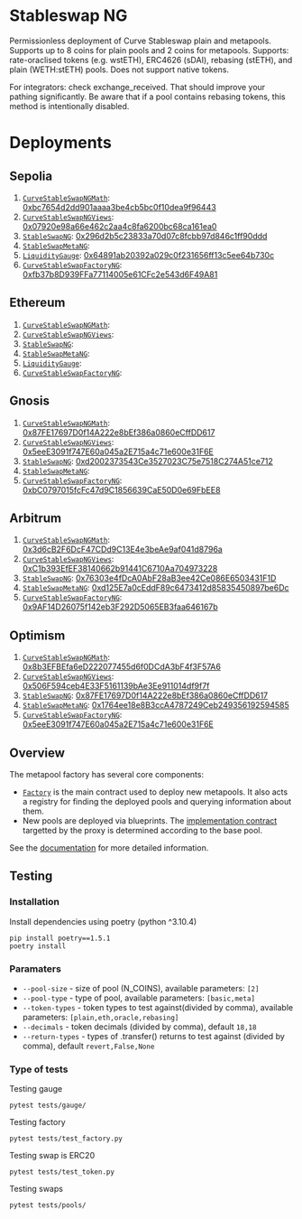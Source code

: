 # Stableswap NG

Permissionless deployment of Curve Stableswap plain and metapools. Supports up to 8 coins for plain pools and 2 coins for metapools. Supports: rate-oraclised tokens (e.g. wstETH), ERC4626 (sDAI), rebasing (stETH), and plain (WETH:stETH) pools. Does not support native tokens.

For integrators: check exchange_received. That should improve your pathing significantly. Be aware that if a pool contains rebasing tokens, this method is intentionally disabled.

# Deployments

## Sepolia

1. [`CurveStableSwapNGMath`](contracts/main/CurveStableSwapNGMath.vy): [0xbc7654d2dd901aaaa3be4cb5bc0f10dea9f96443](https://sepolia.etherscan.io/address/0xbc7654d2dd901aaaa3be4cb5bc0f10dea9f96443#code)
2. [`CurveStableSwapNGViews`](contracts/main/CurveStableSwapNGViews.vy): [0x07920e98a66e462c2aa4c8fa6200bc68ca161ea0](https://sepolia.etherscan.io/address/0x07920e98a66e462c2aa4c8fa6200bc68ca161ea0#code)
3. [`StableSwapNG`](contracts/main/CurveStableSwapNG.vy): [0x296d2b5c23833a70d07c8fcbb97d846c1ff90ddd](https://sepolia.etherscan.io/address/0x296d2b5c23833a70d07c8fcbb97d846c1ff90ddd#code)
4. [`StableSwapMetaNG`](contracts/main/CurveStableSwapMetaNG.vy): [](https://sepolia.etherscan.io/address/#code)
5. [`LiquidityGauge`](contracts/main/LiquidityGauge.vy): [0x64891ab20392a029c0f231656ff13c5ee64b730c](https://sepolia.etherscan.io/address/0x64891ab20392a029c0f231656ff13c5ee64b730c#code)
6. [`CurveStableSwapFactoryNG`](contracts/main/CurveStableSwapFactoryNG.vy): [0xfb37b8D939FFa77114005e61CFc2e543d6F49A81](https://sepolia.etherscan.io/address/0xfb37b8D939FFa77114005e61CFc2e543d6F49A81#code)

## Ethereum

1. [`CurveStableSwapNGMath`](contracts/main/CurveStableSwapNGMath.vy): [](https://sepolia.etherscan.io/address/#code)
2. [`CurveStableSwapNGViews`](contracts/main/CurveStableSwapNGViews.vy): [](https://sepolia.etherscan.io/address/#code)
3. [`StableSwapNG`](contracts/main/CurveStableSwapNG.vy): [](https://sepolia.etherscan.io/address/#code)
4. [`StableSwapMetaNG`](contracts/main/CurveStableSwapMetaNG.vy): [](https://sepolia.etherscan.io/address/#code)
5. [`LiquidityGauge`](contracts/main/LiquidityGauge.vy): [](https://sepolia.etherscan.io/address/#code)
6. [`CurveStableSwapFactoryNG`](contracts/main/CurveStableSwapFactoryNG.vy): [](https://sepolia.etherscan.io/address/#code)

## Gnosis

1. [`CurveStableSwapNGMath`](contracts/main/CurveStableSwapNGMath.vy): [0x87FE17697D0f14A222e8bEf386a0860eCffDD617](https://gnosisscan.io/address/0x87FE17697D0f14A222e8bEf386a0860eCffDD617#code)
2. [`CurveStableSwapNGViews`](contracts/main/CurveStableSwapNGViews.vy): [0x5eeE3091f747E60a045a2E715a4c71e600e31F6E](https://gnosisscan.io/address/0x5eeE3091f747E60a045a2E715a4c71e600e31F6E#code)
3. [`StableSwapNG`](contracts/main/CurveStableSwapNG.vy): [0xd2002373543Ce3527023C75e7518C274A51ce712](https://gnosisscan.io/address/0xd2002373543Ce3527023C75e7518C274A51ce712#code)
4. [`StableSwapMetaNG`](contracts/main/CurveStableSwapMetaNG.vy): [](https://gnosisscan.io/address/#code)
5. [`CurveStableSwapFactoryNG`](contracts/main/CurveStableSwapFactoryNG.vy): [0xbC0797015fcFc47d9C1856639CaE50D0e69FbEE8](https://gnosisscan.io/address/0xbC0797015fcFc47d9C1856639CaE50D0e69FbEE8#code)

## Arbitrum

1. [`CurveStableSwapNGMath`](contracts/main/CurveStableSwapNGMath.vy): [0x3d6cB2F6DcF47CDd9C13E4e3beAe9af041d8796a](https://arbiscan.io/address/0x3d6cB2F6DcF47CDd9C13E4e3beAe9af041d8796a#code)
2. [`CurveStableSwapNGViews`](contracts/main/CurveStableSwapNGViews.vy): [0xC1b393EfEF38140662b91441C6710Aa704973228](https://arbiscan.io/address/0xC1b393EfEF38140662b91441C6710Aa704973228#code)
3. [`StableSwapNG`](contracts/main/CurveStableSwapNG.vy): [0x76303e4fDcA0AbF28aB3ee42Ce086E6503431F1D](https://arbiscan.io/address/0x76303e4fDcA0AbF28aB3ee42Ce086E6503431F1D#code)
4. [`StableSwapMetaNG`](contracts/main/CurveStableSwapMetaNG.vy): [0xd125E7a0cEddF89c6473412d85835450897be6Dc](https://arbiscan.io/address/0xd125E7a0cEddF89c6473412d85835450897be6Dc#code)
5. [`CurveStableSwapFactoryNG`](contracts/main/CurveStableSwapFactoryNG.vy): [0x9AF14D26075f142eb3F292D5065EB3faa646167b](https://arbiscan.io/address/0x9AF14D26075f142eb3F292D5065EB3faa646167b#code)

## Optimism

1. [`CurveStableSwapNGMath`](contracts/main/CurveStableSwapNGMath.vy): [0x8b3EFBEfa6eD222077455d6f0DCdA3bF4f3F57A6](https://optimistic.etherscan.io/address/0x8b3EFBEfa6eD222077455d6f0DCdA3bF4f3F57A6#code)
2. [`CurveStableSwapNGViews`](contracts/main/CurveStableSwapNGViews.vy): [0x506F594ceb4E33F5161139bAe3Ee911014df9f7f](https://optimistic.etherscan.io/address/0x506F594ceb4E33F5161139bAe3Ee911014df9f7f#code)
3. [`StableSwapNG`](contracts/main/CurveStableSwapNG.vy): [0x87FE17697D0f14A222e8bEf386a0860eCffDD617](https://optimistic.etherscan.io/address/0x87FE17697D0f14A222e8bEf386a0860eCffDD617#code)
4. [`StableSwapMetaNG`](contracts/main/CurveStableSwapMetaNG.vy): [0x1764ee18e8B3ccA4787249Ceb249356192594585](https://optimistic.etherscan.io/address/0x1764ee18e8B3ccA4787249Ceb249356192594585#code)
5. [`CurveStableSwapFactoryNG`](contracts/main/CurveStableSwapFactoryNG.vy): [0x5eeE3091f747E60a045a2E715a4c71e600e31F6E](https://optimistic.etherscan.io/address/0x5eeE3091f747E60a045a2E715a4c71e600e31F6E#code)

## Overview

The metapool factory has several core components:

- [`Factory`](contracts/main/CurveStableSwapFactoryNG.vy) is the main contract used to deploy new metapools. It also acts a registry for finding the deployed pools and querying information about them.
- New pools are deployed via blueprints. The [implementation contract](contracts/main/CurveStableSwapNG.vy) targetted by the proxy is determined according to the base pool.

See the [documentation](https://curve.readthedocs.io) for more detailed information.

## Testing

### Installation

Install dependencies using poetry (python ^3.10.4)

```shell
pip install poetry==1.5.1
poetry install
```

### Paramaters

- `--pool-size` - size of pool (N_COINS), available parameters: `[2]`
- `--pool-type` - type of pool, available parameters: `[basic,meta]`
- `--token-types` - token types to test against(divided by comma), available parameters: `[plain,eth,oracle,rebasing]`
- `--decimals` - token decimals (divided by comma), default `18,18`
- `--return-types` - types of .transfer() returns to test against (divided by comma), default `revert,False,None`

### Type of tests

Testing gauge

```shell
pytest tests/gauge/
```

Testing factory

```shell
pytest tests/test_factory.py
```

Testing swap is ERC20

```shell
pytest tests/test_token.py
```

Testing swaps

```shell
pytest tests/pools/
```
